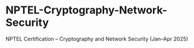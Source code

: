 # NPTEL-Cryptography-Network-Security
NPTEL Certification – Cryptography and Network Security (Jan–Apr 2025)
